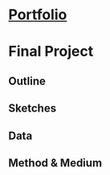 # [Portfolio](https://mahrukh-k.github.io/Portfolio/)

# Final Project

## Outline

## Sketches

## Data

## Method & Medium
